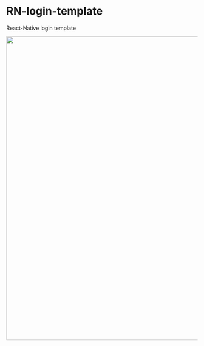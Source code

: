 # RN-login-template
React-Native login template

<img src="https://blog.cinarr.com/wp-content/uploads/2020/05/preview_Image.png" width="800" />
